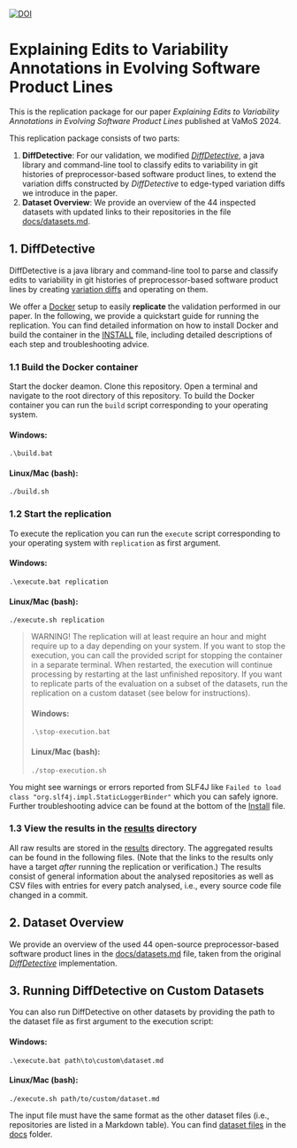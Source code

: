 [![DOI](https://zenodo.org/badge/DOI/10.5281/zenodo.10276785.svg)](https://doi.org/10.5281/zenodo.10276785)

# Explaining Edits to Variability Annotations in Evolving Software Product Lines

This is the replication package for our paper _Explaining Edits to Variability Annotations in Evolving Software Product Lines_ published at VaMoS 2024.

This replication package consists of two parts:

1. **DiffDetective**: For our validation, we modified [_DiffDetective_](https://github.com/VariantSync/DiffDetective), a java library and command-line tool to classify edits to variability in git histories of preprocessor-based software product lines, to extend the variation diffs constructed by _DiffDetective_ to edge-typed variation diffs we introduce in the paper.
2. **Dataset Overview**: We provide an overview of the 44 inspected datasets with updated links to their repositories in the file [docs/datasets.md][dataset].

## 1. DiffDetective
DiffDetective is a java library and command-line tool to parse and classify edits to variability in git histories of preprocessor-based software product lines by creating [variation diffs](src/main/java/org/variantsync/diffdetective/diff/difftree/DiffTree.java) and operating on them.

We offer a [Docker](https://www.docker.com/) setup to easily __replicate__ the validation performed in our paper. 
In the following, we provide a quickstart guide for running the replication.
You can find detailed information on how to install Docker and build the container in the [INSTALL](INSTALL.md) file, including detailed descriptions of each step and troubleshooting advice.

### 1.1 Build the Docker container
Start the docker deamon.
Clone this repository.
Open a terminal and navigate to the root directory of this repository.
To build the Docker container you can run the `build` script corresponding to your operating system.
#### Windows: 
`.\build.bat`
#### Linux/Mac (bash): 
`./build.sh`

### 1.2 Start the replication
To execute the replication you can run the `execute` script corresponding to your operating system with `replication` as first argument.

#### Windows:
`.\execute.bat replication`
#### Linux/Mac (bash):
`./execute.sh replication`

> WARNING!
> The replication will at least require an hour and might require up to a day depending on your system.
> If you want to stop the execution, you can call the provided script for stopping the container in a separate terminal.
> When restarted, the execution will continue processing by restarting at the last unfinished repository.
> If you want to replicate parts of the evaluation on a subset of the datasets, run the replication on a custom dataset (see below for instructions).
> #### Windows:
> `.\stop-execution.bat`
> #### Linux/Mac (bash):
> `./stop-execution.sh`

You might see warnings or errors reported from SLF4J like `Failed to load class "org.slf4j.impl.StaticLoggerBinder"` which you can safely ignore.
Further troubleshooting advice can be found at the bottom of the [Install](INSTALL.md) file.

### 1.3 View the results in the [results][resultsdir] directory
All raw results are stored in the [results][resultsdir] directory.
The aggregated results can be found in the following files.
(Note that the links to the results only have a target _after_ running the replication or verification.)
The results consist of general information about the analysed repositories as well as CSV files with entries for every patch analysed, i.e., every source code file changed in a commit.



## 2. Dataset Overview
We provide an overview of the used 44 open-source preprocessor-based software product lines in the [docs/datasets.md][dataset] file, taken from the original [_DiffDetective_](https://github.com/VariantSync/DiffDetective) implementation.


## 3. Running DiffDetective on Custom Datasets
You can also run DiffDetective on other datasets by providing the path to the dataset file as first argument to the execution script:

#### Windows:
`.\execute.bat path\to\custom\dataset.md`
#### Linux/Mac (bash):
`./execute.sh path/to/custom/dataset.md`

The input file must have the same format as the other dataset files (i.e., repositories are listed in a Markdown table). You can find [dataset files](docs/datasets.md) in the [docs](docs) folder.

[dataset]: docs/datasets.md


[resultsdir]: results


